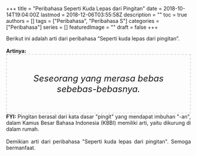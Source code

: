 +++
title = "Peribahasa Seperti Kuda Lepas dari Pingitan"
date = 2018-10-14T19:04:00Z
lastmod = 2018-12-06T03:55:58Z
description = ""
toc = true
authors = []
tags = ["Peribahasa", "Peribahasa S"]
categories = ["Peribahasa"]
series = []
featuredImage = ""
draft = false
+++

<div dir="ltr" style="text-align: left;" trbidi="on"><div style="text-align: justify;">Berikut ini adalah arti dari peribahasa “Seperti kuda lepas dari pingitan”.</div><br /><div style="text-align: justify;"><b>Artinya:</b></div><div style="border: 2px dashed #ddd; font-size: 24px; height: auto; margin: 0 auto; padding: 50px; text-align: center; width: auto;"><i>Seseorang yang merasa bebas sebebas-bebasnya.</i></div><div style="text-align: justify;"><b>FYI:</b> Pingitan berasal dari kata dasar "pingit" yang mendapat imbuhan "-an", dalam Kamus Besar Bahasa Indonesia (KBBI) memiliki arti, yaitu dikurung di dalam rumah.</div><div style="text-align: justify;"><br /></div><div style="text-align: justify;">Demikian arti dari peribahasa "Seperti kuda lepas dari pingitan". Semoga bermanfaat.</div></div>
